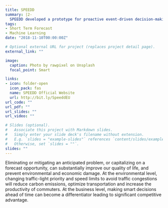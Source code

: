 ```yaml
---
title: SPEEDD
summary: |2-
  SPEEDD developed a prototype for proactive event-driven decision-making: decisions were triggered by forecasting events-whether they correspond to problems or opportunities-instead of reacting to them once they happen.
tags:
- Short Term Forecast
- Machine Learning
date: "2018-11-10T00:00:00Z"

# Optional external URL for project (replaces project detail page).
external_link: ""

image:
  caption: Photo by rawpixel on Unsplash
  focal_point: Smart

links:
- icon: folder-open
  icon_pack: fas
  name: SPEEDD Official Website
  url: http://bit.ly/SpeeddEU
url_code: ""
url_pdf: ""
url_slides: ""
url_video: ""

# Slides (optional).
#   Associate this project with Markdown slides.
#   Simply enter your slide deck's filename without extension.
#   E.g. `slides = "example-slides"` references `content/slides/example-slides.md`.
#   Otherwise, set `slides = ""`.
slides: ""
---
```


Eliminating or mitigating an anticipated problem, or capitalizing on a forecast opportunity, can substantially improve our quality of life, and prevent environmental and economic damage. At the environmental level, changing traffic-light priority and speed limits to avoid traffic congestions will reduce carbon emissions, optimize transportation and increase the productivity of commuters. At the business level, making smart decisions ahead of time can become a differentiator leading to significant competitive advantage.